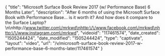 {
    "title": "Microsoft Surface Book Review 2017 (w\/ Performance Base) 6 Months Later",
    "description": "After 6 months of using the Microsoft Surface Book with Performance Base... is it worth it? And how does it compare to the Surface Laptop?\n\nhttp:\/\/www.twitter.com\/mrkwd\nhttp:\/\/www.facebook.com\/mrkwd\nhttp:\/\/www.instagram.com\/mrkwd",
    "videoid": "117461574",
    "date_created": "1505244424",
    "date_modified": "1505244424",
    "type": "captivate",
    "layout": "video",
    "url": "\/v\/microsoft-surface-book-review-2017-w-performance-base-6-months-later\/117461574"
}